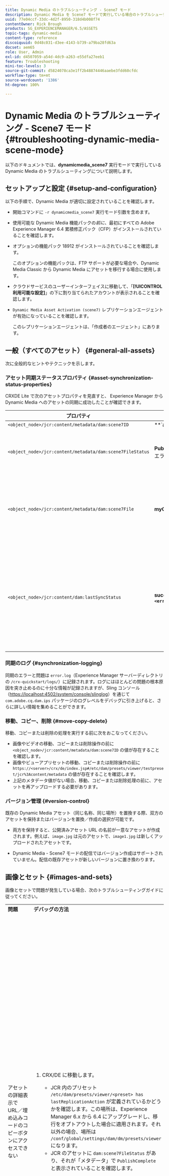 ```yaml
---
title: Dynamic Media のトラブルシューティング - Scene7 モード
description: Dynamic Media を Scene7 モードで実行している場合のトラブルシューティング。
uuid: 77e04ccf-33dc-4d2f-8950-318d4b008f74
contentOwner: Rick Brough
products: SG_EXPERIENCEMANAGER/6.5/ASSETS
topic-tags: dynamic-media
content-type: reference
discoiquuid: 0d48c031-d3ee-4143-b739-a79ba28fd63a
docset: aem65
role: User, Admin
exl-id: d4507059-a54d-4dc9-a263-e55dfa27eeb1
feature: Troubleshooting
mini-toc-levels: 3
source-git-commit: d5824078ca3e1ff2b48874446aaebe3fdd60cfdc
workflow-type: tm+mt
source-wordcount: '1386'
ht-degree: 100%

---
```


# Dynamic Media のトラブルシューティング - Scene7 モード{#troubleshooting-dynamic-media-scene-mode}

以下のドキュメントでは、**dynamicmedia_scene7** 実行モードで実行している Dynamic Media のトラブルシューティングについて説明します。

## セットアップと設定 {#setup-and-configuration}

以下の手順で、Dynamic Media が適切に設定されていることを確認します。

* 開始コマンドに `-r dynamicmedia_scene7` 実行モード引数を含めます。
* 使用可能な Dynamic Media 機能パックの&#x200B;*前に*、最初にすべての Adobe Experience Manager 6.4 累積修正パック（CFP）がインストールされていることを確認します。
* オプションの機能パック 18912 がインストールされていることを確認します。

   このオプションの機能パックは、FTP サポートが必要な場合や、Dynamic Media Classic から Dynamic Media にアセットを移行する場合に使用します。

* クラウドサービスのユーザーインターフェイスに移動して、「**[!UICONTROL 利用可能な設定]**」の下に割り当てられたアカウントが表示されることを確認します。
* `Dynamic Media Asset Activation (scene7)` レプリケーションエージェントが有効になっていることを確認します。

   このレプリケーションエージェントは、「作成者のエージェント」にあります。

## 一般（すべてのアセット） {#general-all-assets}

次に全般的なヒントやテクニックを示します。

### アセット同期ステータスプロパティ {#asset-synchronization-status-properties}

CRXDE Lite で次のアセットプロパティを見直すと、 Experience Manager から Dynamic Media へのアセットの同期に成功したことが確認できます。

| **プロパティ** | **例** | **説明** |
|---|---|---|
| `<object_node>/jcr:content/metadata/dam:scene7ID` | **`a|364266`** | ノードが Dynamic Media にリンクされていることを示す全般的インジケーター。 |
| `<object_node>/jcr:content/metadata/dam:scene7FileStatus` | **PublishComplete** またはエラーテキスト | Dynamic Media へのアセットアップロードのステータス。 |
| `<object_node>/jcr:content/metadata/dam:scene7File` | **myCompany/myAssetID** | Dynamic Media のリモートアセットへの URL を生成するには、これを入力する必要があります。 |
| `<object_node>/jcr:content/dam:lastSyncStatus` | **success** または **failed:`<error text>`** | セット（スピンセット、画像セットなど）、画像プリセット、ビューアプリセット、アセットの画像マップの更新、編集された画像などの同期ステータス。 |

### 同期のログ {#synchronization-logging}

同期のエラーと問題は `error.log`（Experience Manager サーバーディレクトリの `/crx-quickstart/logs/`）に記録されます。ログにはほとんどの問題の根本原因を突き止めるのに十分な情報が記録されますが、Sling コンソール（[https://localhost:4502/system/console/slinglog](https://localhost:4502/system/console/slinglog)）を通じて `com.adobe.cq.dam.ips` パッケージのログレベルをデバッグに引き上げると、さらに詳しい情報を集めることができます。

### 移動、コピー、削除 {#move-copy-delete}

移動、コピーまたは削除の処理を実行する前に次をおこなってください。

* 画像やビデオの移動、コピーまたは削除操作の前に `<object_node>/jcr:content/metadata/dam:scene7ID` の値が存在することを確認します。
* 画像やビューアプリセットの移動、コピーまたは削除操作の前に `https://<server>/crx/de/index.jsp#/etc/dam/presets/viewer/testpreset/jcr%3Acontent/metadata` の値が存在することを確認します。
* 上記のメタデータ値がない場合、移動、コピーまたは削除処理の前に、アセットを再アップロードする必要があります。

### バージョン管理 {#version-control}

既存の Dynamic Media アセット（同じ名称、同じ場所）を置換する際、双方のアセットを保持またはバージョンを置換／作成の選択が可能です。

* 両方を保持すると、公開済みアセット URL の名前が一意なアセットが作成されます。例えば、`image.jpg` は元のアセットで、`image1.jpg` は新しくアップロードされたアセットです。

* Dynamic Media - Scene7 モードの配信ではバージョン作成はサポートされていません。配信の既存アセットが新しいバージョンに置き換わります。

## 画像とセット {#images-and-sets}

画像とセットで問題が発生している場合、次のトラブルシューティングガイドに従ってください。

<table>
 <tbody>
  <tr>
   <td><strong>問題</strong></td>
   <td><strong>デバッグの方法</strong></td>
   <td><strong>解決策</strong></td>
  </tr>
  <tr>
   <td>アセットの詳細表示で URL／埋め込みコードのコピーボタンにアクセスできない</td>
   <td>
    <ol>
     <li><p>CRX/DE に移動します。</p>
      <ul>
       <li>JCR 内のプリセット <code>/etc/dam/presets/viewer/&lt;preset&gt; has lastReplicationAction</code> が定義されているかどうかを確認します。この場所は、Experience Manager 6.x から 6.4 にアップグレードし、移行をオプトアウトした場合に適用されます。それ以外の場合、場所は <code>/conf/global/settings/dam/dm/presets/viewer</code> になります。</li>
       <li>JCR のアセットに <code>dam:scene7FileStatus</code><strong> </strong> があり、それが「メタデータ」で <code>PublishComplete</code> と表示されていることを確認します。</li>
      </ul> </li>
    </ol> </td>
   <td><p>ページを更新するか、別のページに移動してから戻ります（サイドレール JSP を再コンパイルする必要があります）。</p> <p>それでも解決しない場合：</p>
    <ul>
     <li>アセットを公開します。</li>
     <li>アセットを再度アップロードして公開します。</li>
    </ul> </td>
  </tr>
  <tr>
   <td>設定エディターのアセットセレクターが永続的に読み込み中の状態になっている</td>
   <td><p>6.4 で解決予定の既知の問題です。</p> </td>
   <td><p>セレクターを閉じて再度開きます。</p> </td>
  </tr>
  <tr>
   <td>セットの編集でアセットを選択した後、<strong>選択</strong>ボタンが有効にならない</td>
   <td><p> </p> <p>6.4 で解決予定の既知の問題です。</p> <p> </p> </td>
   <td><p>アセットセレクターで別のフォルダーを選択してから、アセットの選択に戻ります。</p> </td>
  </tr>
  <tr>
   <td>スライドを切り替えた後、カルーセルホットスポットが移動する</td>
   <td><p>すべてのスライドが同じサイズであることを確認します。</p> </td>
   <td><p>カルーセルにはすべて同じサイズの画像のみを利用します。</p> </td>
  </tr>
  <tr>
   <td>Dynamic Media ビューアで画像がプレビューされない</td>
   <td><p>アセットのメタデータプロパティに <code>dam:scene7File</code> が含まれていることを確認します（CRXDE Lite）。</p> </td>
   <td><p>すべてのアセットの処理が終わるまで待ちます。</p> </td>
  </tr>
  <tr>
   <td>アップロードしたアセットがアセットセレクターに表示されない</td>
   <td><p>アセットのプロパティ <code>jcr:content</code> &gt; <strong><code>dam:assetState</code></strong> が <code>processed</code> であることを確認します（CRXDE Lite）。</p> </td>
   <td><p>すべてのアセットの処理が終わるまで待ちます。</p> </td>
  </tr>
  <tr>
   <td>アセットの処理がまだ開始していないときに、カード表示のバナーに「<strong>新規</strong>」と表示される</td>
   <td>アセットの <code>jcr:content</code> &gt; <code>dam:assetState</code> を確認します。<code>unprocessed</code> の場合は、アセットの処理がワークフローで開始されていません。</td>
   <td>ワークフローがアセットの処理を始めるまで待ちます。</td>
  </tr>
  <tr>
   <td>画像やセットでビューア URL や埋め込みコードが表示されない</td>
   <td>ビューアプリセットが公開されているかどうかを確認します。</td>
   <td><p><strong>ツール</strong>／<strong>アセット</strong>／<strong>ビューアプリセット</strong>に移動し、ビューアプリセットを公開します。</p> </td>
  </tr>
 </tbody>
</table>

## ビデオ {#video}

ビデオで問題が発生している場合、次のトラブルシューティングガイドに従ってください。

<table>
 <tbody>
  <tr>
   <td><strong>問題</strong></td>
   <td><strong>デバッグの方法</strong></td>
   <td><strong>解決策</strong></td>
  </tr>
  <tr>
   <td>ビデオをプレビューできない</td>
   <td>
    <ul>
     <li>フォルダーにビデオプロファイルが割り当てられていることを確認します（サポートされていないファイル形式の場合）。サポートされていない場合、画像だけが表示されます。</li>
     <li>ビデオプロファイルには AVS セットを生成するためのエンコーディングプリセットが 2 つ以上含まれている必要があります（MP4 ファイルでは 1 つのエンコーディングがビデオコンテンツとして扱われます。サポートされていないファイルでは、処理されていないものと同じ扱いになります）。</li>
     <li>メタデータで <code>dam:scene7File</code> の <code>dam:scene7FileAvs</code> を確認して、ビデオの処理が終了したことを確かめます。</li>
    </ul> </td>
   <td>
    <ol>
     <li>ビデオプロファイルをフォルダーに割り当てます。</li>
     <li>エンコーディングプリセットを 2 つ以上含むよう、ビデオプロファイルを編集します。</li>
     <li>ビデオの処理が終わるのを待ちます。</li>
     <li>ビデオを再読み込みする前に、Dynamic Media エンコーディングビデオワークフローが実行されていないことを確認します。<br /> </li>
     <li>ビデオを再度アップロードします。</li>
    </ol> </td>
  </tr>
  <tr>
   <td>ビデオがエンコードされていない</td>
   <td>
    <ul>
     <li>実行モードが <code>dynamicmedia_scene7</code> であることを確認します。</li>
     <li>Dynamic Media クラウドサービスが設定されていることを確認します。</li>
     <li>ビデオプロファイルがアップロードフォルダーに関連付けられていることを確認します。</li>
    </ul> </td>
   <td>
    <ol>
     <li>次を使用して Experience Manager インスタンスを確認します。 <code>-r dynamicmedia_scene7</code></li>
     <li>クラウドサービスページで Dynamic Media 設定が正しくセットアップされていることを確認します。</li>
     <li>フォルダーにビデオプロファイルがあることを確認します。そのビデオプロファイルも確認します。</li>
    </ol> </td>
  </tr>
  <tr>
   <td>ビデオの処理に時間がかかりすぎる</td>
   <td><p>ビデオのエンコーディングがまだ進行中か、エラー状態になっているかを判断するには：</p>
    <ul>
     <li>ビデオのステータスを確認します。<code>https://localhost:4502/crx/de/index.jsp#/content/dam/folder/videomp4/jcr%3Acontent</code> &gt; <code>dam:assetState</code></li>
     <li>ワークフローコンソールでビデオを監視します。<code>https://localhost:4502/libs/cq/workflow/content/console.html</code> &gt; 「インスタンス」タブ、「アーカイブ」タブ、「エラー」タブ。</li>
    </ul> </td>
   <td> </td>
  </tr>
  <tr>
   <td>ビデオレンディションがない</td>
   <td><p>ビデオがアップロードされても、エンコードされたレンディションがない場合：</p>
    <ul>
     <li>フォルダーにビデオプロファイルが割り当てられていることを確認します。</li>
     <li>メタデータで <code>dam:scene7FileAvs</code> を確認して、ビデオの処理が終了したことを確かめます。</li>
    </ul> </td>
   <td>
    <ol>
     <li>ビデオプロファイルをフォルダーに割り当てます。</li>
     <li>ビデオの処理が終わるのを待ちます。<br /> </li>
    </ol> </td>
  </tr>
 </tbody>
</table>

## ビューア {#viewers}

ビューアで問題が発生している場合、次のトラブルシューティングガイドに従ってください。

### 問題：ビューアプリセットが公開されていない {#viewers-not-published}

**デバッグの方法**

1. サンプルマネージャー診断ページ `https://localhost:4502/libs/dam/gui/content/s7dam/samplemanager/samplemanager.html` に移動します。
1. 計算された値を確認します。正しく動作すると、次のように表示されます。`_DMSAMPLE status: 0 unsyced assets - activation not necessary _OOTB status: 0 unsyced assets - 0 unactivated assets` です。

   >[!NOTE]
   >
   >Dynamic Media クラウドの設定後、ビューアアセットが同期するまで 10 分ほどかかることがあります。

1. アクティブでないアセットが残る場合は、「**アクティブでないアセットをすべて表示**」ボタンのどちらかを選択して詳細を確認してください。

**解決策**

1. 管理ツールのビューアプリセットリスト（`https://localhost:4502/libs/dam/gui/content/s7dam/samplemanager/samplemanager.html`）に移動します。
1. すべてのビューアプリセットを選択したあと、「**公開**」を選択します。
1. サンプルマネージャーに戻り、アクティブでないアセット数がゼロになったことを確認します。

### 問題：ビューアプリセットのアートワークが、アセット詳細のプレビューまたは URL をコピー／埋め込みコードで 404 を返す {#viewer-preset-404}

**デバッグの方法**

CRXDE Lite で以下を行います。

1. Dynamic Media 同期フォルダー内の `<sync-folder>/_CSS/_OOTB` フォルダー（例えば `/content/dam/_CSS/_OOTB`）に移動します。
1. 問題のあるアセットのメタデータノードを見つけます（例えば `<sync-folder>/_CSS/_OOTB/CarouselDotsLeftButton_dark_sprite.png/jcr:content/metadata/`）。
1. `dam:scene7*` プロパティがあることを確認します。アセットの同期と公開に成功した場合は `dam:scene7FileStatus` が **PublishComplete** に設定されています。
1. 次のプロパティと文字列リテラルの値を連結して Dynamic Media に直接アートワークを要求します。

   * `dam:scene7Domain`
   * `"is/content"`
   * `dam:scene7Folder`
   * `<asset-name>`
例： 
`https://<server>/is/content/myfolder/_CSS/_OOTB/CarouselDotsLeftButton_dark_sprite.png`

**解決策**

サンプルアセットまたはビューアプリセットのアートワークが同期されていないか、公開されてない場合は、コピー／同期処理全体をやり直します。

1. CRXDE Lite に移動します。
1. `<sync-folder>/_CSS/_OOTB` を削除します。
1. CRX パッケージマネージャー（`https://localhost:4502/crx/packmgr/`）に移動します。
1. リストでビューアパッケージを検索します（`cq-dam-scene7-viewers-content` で始まります）。
1. 「**再インストール**」を選択します。
1. クラウドサービスページで、Dynamic Media 設定ページに移動した後、Dynamic Media - Scene7 設定の設定ダイアログボックスを開きます。
1. 何も変更せず、「**保存**」をクリックします。この保存アクションで、サンプルアセット、ビューアプリセット CSS およびアートワークを作成および同期するロジックが、再度トリガーされます。

### 問題：ビューアプリセットのオーサリングで画像プレビューが読み込まれない {#image-preview-not-loading}

**解決策**

1. Experience Manager で、Experience Manager ロゴを選択してグローバルナビゲーションコンソールにアクセスし、**[!UICONTROL ツール]**／**[!UICONTROL 一般]**／**[!UICONTROL CRXDE Lite]** に移動します。
1. 左側のパネルで、次の場所にあるサンプルコンテンツフォルダーに移動します。

   `/content/dam/_DMSAMPLE`

1. `_DMSAMPLE` フォルダーを削除します。
1. 左側のパネルで、次の場所にあるプリセットフォルダーに移動します。

   `/conf/global/settings/dam/dm/presets/viewer`

1. `viewer` フォルダーを削除します。
1. CRXDE Lite ページの左上隅付近にある「**[!UICONTROL すべて保存]**」を選択します。
1. CRXDE Lite ページの左上隅にある「**ホームに戻る**」アイコンを選択します。
1. [Cloud Services の Dynamic Media 設定](/help/assets/config-dms7.md#configuring-dynamic-media-cloud-services)を再作成します。
